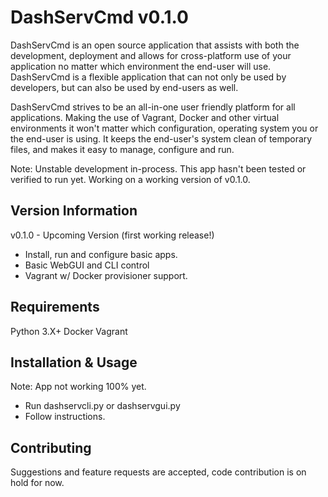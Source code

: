 # DashServCmd v0.1.0

DashServCmd is an open source application that assists with both the development,
deployment and allows for cross-platform use of your application no matter which
environment the end-user will use. DashServCmd is a flexible application that can
not only be used by developers, but can also be used by end-users as well.

DashServCmd strives to be an all-in-one user friendly platform for all applications.
Making the use of Vagrant, Docker and other virtual environments it won't matter
which configuration, operating system you or the end-user is using. It keeps
the end-user's system clean of temporary files, and makes it easy to manage,
configure and run.

Note: Unstable development in-process. This app hasn't been tested or verified
to run yet. Working on a working version of v0.1.0.


Version Information
-------

v0.1.0 - Upcoming Version (first working release!)

* Install, run and configure basic apps.
* Basic WebGUI and CLI control
* Vagrant w/ Docker provisioner support.


Requirements
---------

Python 3.X+
Docker
Vagrant


Installation & Usage
------------

  Note: App not working 100% yet.

* Run dashservcli.py or dashservgui.py
* Follow instructions.


Contributing
-------------

Suggestions and feature requests are accepted, code contribution is on hold for now.
